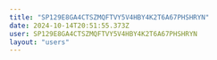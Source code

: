 ```yaml
---
title: "SP129E8GA4CTSZMQFTVY5V4HBY4K2T6A67PHSHRYN"
date: 2024-10-14T20:51:55.373Z
user: SP129E8GA4CTSZMQFTVY5V4HBY4K2T6A67PHSHRYN
layout: "users"
---
```

    